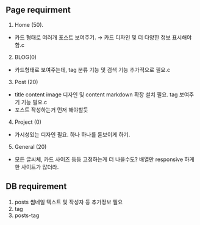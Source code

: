 ## Page requirment 
1. Home (50). 
- 카드 형태로 여러개 포스트 보여주기. &rarr; 카드 디자인 및 더 다양한 정보 표시해야함.c
2. BLOG(0)
- 카드형태로 보여주는데, tag 분류 기능 및 검색 기능 추가적으로 필요.c
3. Post (20)
- title content image 디자인 및 content markdown 확장 설치 필요. tag 보여주기 기능 필요.c
- 포스트 작성하는거 먼저 해야할듯 
4. Project (0)
- 가시성있는 디자인 필요. 하나 하나를 돋보이게 하기.

5. General (20)
- 모든 글씨체, 카드 사이즈 등등 고정하는게 더 나을수도? 배열만 responsive 하게 한 사이트가 많더라.



## DB requirement 
1. posts
썸네일 텍스트 및 작성자 등 추가정보 필요
2. tag
3. posts-tag